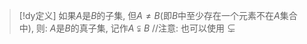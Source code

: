 

> [!dy定义] 
> 如果$A$是$B$的子集, 但$A\neq B$(即$B$中至少存在一个元素不在$A$集合中), 则:
> $A$是$B$的真子集, 记作${\displaystyle A\subsetneqq B}$
> //注意: 也可以使用 $\subsetneq$
